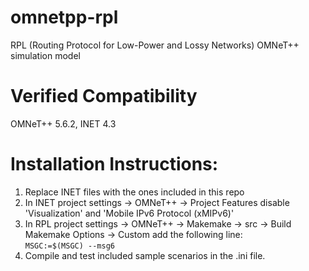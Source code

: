 # omnetpp-rpl

RPL (Routing Protocol for Low-Power and Lossy Networks) OMNeT++ simulation model

# Verified Compatibility
OMNeT++ 5.6.2, INET 4.3

# Installation Instructions:
1. Replace INET files with the ones included in this repo
2. In INET project settings -> OMNeT++ -> Project Features disable 'Visualization' and 'Mobile IPv6 Protocol (xMIPv6)'
3. In RPL project settings -> OMNeT++ -> Makemake -> src -> Build Makemake Options -> Custom add the following line:  
`MSGC:=$(MSGC) --msg6`
4. Compile and test included sample scenarios in the .ini file.
